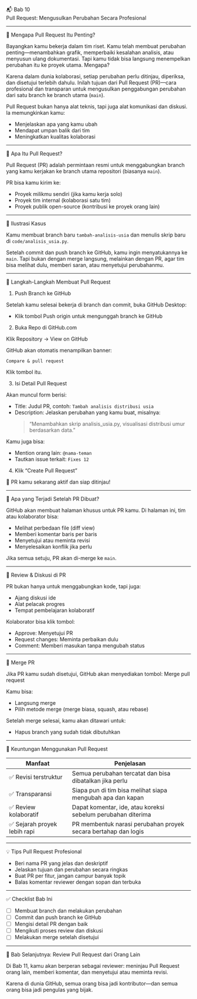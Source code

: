 
 📬 Bab 10  
 Pull Request: Mengusulkan Perubahan Secara Profesional

---

 🧠 Mengapa Pull Request Itu Penting?

Bayangkan kamu bekerja dalam tim riset. Kamu telah membuat perubahan penting—menambahkan grafik, memperbaiki kesalahan analisis, atau menyusun ulang dokumentasi. Tapi kamu tidak bisa langsung menempelkan perubahan itu ke proyek utama. Mengapa?

Karena dalam dunia kolaborasi, setiap perubahan perlu ditinjau, diperiksa, dan disetujui terlebih dahulu. Inilah tujuan dari Pull Request (PR)—cara profesional dan transparan untuk mengusulkan penggabungan perubahan dari satu branch ke branch utama (`main`).

Pull Request bukan hanya alat teknis, tapi juga alat komunikasi dan diskusi. Ia memungkinkan kamu:
- Menjelaskan apa yang kamu ubah
- Mendapat umpan balik dari tim
- Meningkatkan kualitas kolaborasi

---

 📌 Apa Itu Pull Request?

Pull Request (PR) adalah permintaan resmi untuk menggabungkan branch yang kamu kerjakan ke branch utama repositori (biasanya `main`).

PR bisa kamu kirim ke:
- Proyek milikmu sendiri (jika kamu kerja solo)
- Proyek tim internal (kolaborasi satu tim)
- Proyek publik open-source (kontribusi ke proyek orang lain)

---

 🧪 Ilustrasi Kasus

Kamu membuat branch baru `tambah-analisis-usia` dan menulis skrip baru di `code/analisis_usia.py`.

Setelah commit dan push branch ke GitHub, kamu ingin menyatukannya ke `main`. Tapi bukan dengan merge langsung, melainkan dengan PR, agar tim bisa melihat dulu, memberi saran, atau menyetujui perubahanmu.

---

 🔧 Langkah-Langkah Membuat Pull Request

 1. Push Branch ke GitHub

Setelah kamu selesai bekerja di branch dan commit, buka GitHub Desktop:

- Klik tombol Push origin untuk mengunggah branch ke GitHub

 2. Buka Repo di GitHub.com

Klik Repository → View on GitHub

GitHub akan otomatis menampilkan banner:
```
Compare & pull request
```
Klik tombol itu.

 3. Isi Detail Pull Request

Akan muncul form berisi:

- Title: Judul PR, contoh: `Tambah analisis distribusi usia`
- Description: Jelaskan perubahan yang kamu buat, misalnya:
  > “Menambahkan skrip analisis_usia.py, visualisasi distribusi umur berdasarkan data.”

Kamu juga bisa:
- Mention orang lain: `@nama-teman`
- Tautkan issue terkait: `Fixes 12`

 4. Klik “Create Pull Request”

🎉 PR kamu sekarang aktif dan siap ditinjau!

---

 🧵 Apa yang Terjadi Setelah PR Dibuat?

GitHub akan membuat halaman khusus untuk PR kamu. Di halaman ini, tim atau kolaborator bisa:

- Melihat perbedaan file (diff view)
- Memberi komentar baris per baris
- Menyetujui atau meminta revisi
- Menyelesaikan konflik jika perlu

Jika semua setuju, PR akan di-merge ke `main`.

---

 👀 Review & Diskusi di PR

PR bukan hanya untuk menggabungkan kode, tapi juga:
- Ajang diskusi ide
- Alat pelacak progres
- Tempat pembelajaran kolaboratif

Kolaborator bisa klik tombol:
- Approve: Menyetujui PR
- Request changes: Meminta perbaikan dulu
- Comment: Memberi masukan tanpa mengubah status

---

 🌿 Merge PR

Jika PR kamu sudah disetujui, GitHub akan menyediakan tombol:
Merge pull request

Kamu bisa:
- Langsung merge
- Pilih metode merge (merge biasa, squash, atau rebase)

Setelah merge selesai, kamu akan ditawari untuk:
- Hapus branch yang sudah tidak dibutuhkan

---

 🧠 Keuntungan Menggunakan Pull Request

| Manfaat                            | Penjelasan                                                           |
|------------------------------------|----------------------------------------------------------------------|
| ✅ Revisi terstruktur               | Semua perubahan tercatat dan bisa dibatalkan jika perlu              |
| ✅ Transparansi                    | Siapa pun di tim bisa melihat siapa mengubah apa dan kapan           |
| ✅ Review kolaboratif              | Dapat komentar, ide, atau koreksi sebelum perubahan diterima         |
| ✅ Sejarah proyek lebih rapi       | PR membentuk narasi perubahan proyek secara bertahap dan logis       |

---

 💡 Tips Pull Request Profesional

- Beri nama PR yang jelas dan deskriptif
- Jelaskan tujuan dan perubahan secara ringkas
- Buat PR per fitur, jangan campur banyak topik
- Balas komentar reviewer dengan sopan dan terbuka

---

 ✅ Checklist Bab Ini

- [ ] Membuat branch dan melakukan perubahan
- [ ] Commit dan push branch ke GitHub
- [ ] Mengisi detail PR dengan baik
- [ ] Mengikuti proses review dan diskusi
- [ ] Melakukan merge setelah disetujui

---

 🚀 Bab Selanjutnya: Review Pull Request dari Orang Lain

Di Bab 11, kamu akan berperan sebagai reviewer: meninjau Pull Request orang lain, memberi komentar, dan menyetujui atau meminta revisi.

Karena di dunia GitHub, semua orang bisa jadi kontributor—dan semua orang bisa jadi pengulas yang bijak.


